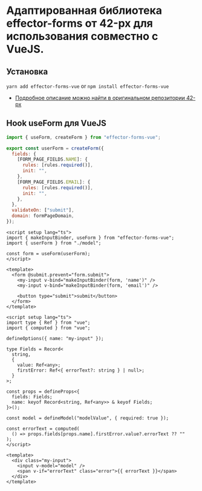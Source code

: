 # Адаптированная библиотека effector-forms от 42-px для использования совместно с VueJS.

## Установка

`yarn add effector-forms-vue` or `npm install effector-forms-vue`

- [Подробное описание можно найти в оригинальном репозитории 42-px](https://github.com/42-px/effector-forms)

## Hook useForm для VueJS

```js
import { useForm, createForm } from "effector-forms-vue";

export const userForm = createForm({
  fields: {
    [FORM_PAGE_FIELDS.NAME]: {
      rules: [rules.required()],
      init: "",
    },
    [FORM_PAGE_FIELDS.EMAIL]: {
      rules: [rules.required()],
      init: "",
    },
  },
  validateOn: ["submit"],
  domain: formPageDomain,
});
```

```vue
<script setup lang="ts">
import { makeInputBinder, useForm } from "effector-forms-vue";
import { userForm } from "./model";

const form = useForm(userForm);
</script>

<template>
  <form @submit.prevent="form.submit">
    <my-input v-bind="makeInputBinder(form, 'name')" />
    <my-input v-bind="makeInputBinder(form, 'email')" />

    <button type="submit">submit</button>
  </form>
</template>
```

```vue
<script setup lang="ts">
import type { Ref } from "vue";
import { computed } from "vue";

defineOptions({ name: "my-input" });

type Fields = Record<
  string,
  {
    value: Ref<any>;
    firstError: Ref<{ errorText?: string } | null>;
  }
>;

const props = defineProps<{
  fields: Fields;
  name: keyof Record<string, Ref<any>> & keyof Fields;
}>();

const model = defineModel("modelValue", { required: true });

const errorText = computed(
  () => props.fields[props.name].firstError.value?.errorText ?? ""
);
</script>

<template>
  <div class="my-input">
    <input v-model="model" />
    <span v-if="errorText" class="error">{{ errorText }}</span>
  </div>
</template>
```
